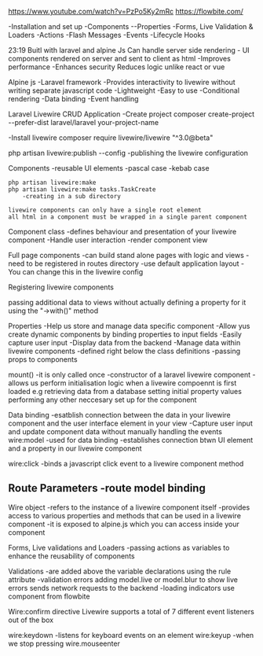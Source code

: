 https://www.youtube.com/watch?v=PzPo5Ky2mRc
https://flowbite.com/


-Installation and set up
-Components
--Properties
-Forms, Live Validation & Loaders
-Actions
-Flash Messages
-Events
-Lifecycle Hooks


23:19
Buitl with laravel and alpine Js 
Can handle server side rendering - UI components rendered on server and sent to client as html
    -Improves performance
    -Enhances security
Reduces logic unlike react or vue


Alpine js
    -Laravel framework
    -Provides interactivity to livewire without writing separate javascript code
    -Lightweight
    -Easy to use
    -Conditional rendering
    -Data binding
    -Event handling
    

Laravel Livewire CRUD Application
-Create project
    composer create-project --prefer-dist laravel/laravel your-project-name

-Install livewire
    composer require livewire/livewire "^3.0@beta"


php artisan livewire:publish --config
-publishing the livewire configuration


Components
    -reusable UI elements
    -pascal case
    -kebab case

    php artisan livewire:make
    php artisan livewire:make tasks.TaskCreate
        -creating in a sub directory

    livewire components can only have a single root element
    all html in a component must be wrapped in a single parent component

Component class
    -defines behaviour and presentation of your livewire component
    -Handle user interaction
    -render component view

Full page components
    -can build stand alone pages with logic and views
    -need to be registered in routes directory
    -use default application layout
    -You can change this in the livewire config

Registering livewire components

passing additional data to views without actually defining a property for it     
using the "->with()" method



Properties
-Help us store and manage data specific component
-Allow yus create dynamic components by binding  properties to input fields
-Easily capture user input
-Display data from the backend
-Manage data within livewire components
-defined right below the class definitions
-passing props to components
    <x-task-item :task="$task"/>



mount()
-it is only called once
-constructor of a laravel livewire component
-allows us perform initialisation logic when a livewire compoennt is first loaded
    e.g retrieving data from a database
    setting initial property values
    performing any other neccesary set up for the component



Data binding
-esatblish connection between the data in your livewire component and the user interface element in your view
-Capture user input and update component data without manually handling the events
wire:model
    -used for data binding
    -establishes connection btwn UI element and a property in our livewire component

wire:click
    -binds a javascript click event to a livewire component method


Route Parameters
-route model binding
-  

Wire object
    -refers to the instance of a livewire component itself
    -provides access to various properties and methods that can be used in a livewire component
    -it is exposed to alpine.js which you can access inside your component

Forms, Live validations and Loaders 
    -passing actions as variables to enhance the reusability of components

Validations
    -are added above the variable declarations using the rule attribute
    -validation errors
        adding model.live or model.blur to show live errors
        sends network requests to the backend
    -loading indicators 
        use component from flowbite


Wire:confirm directive
Livewire supports a total of 7 different event listeners out of the box

wire:keydown
    -listens for keyboard events on an element
wire:keyup
    -when we stop pressing 
wire.mouseenter